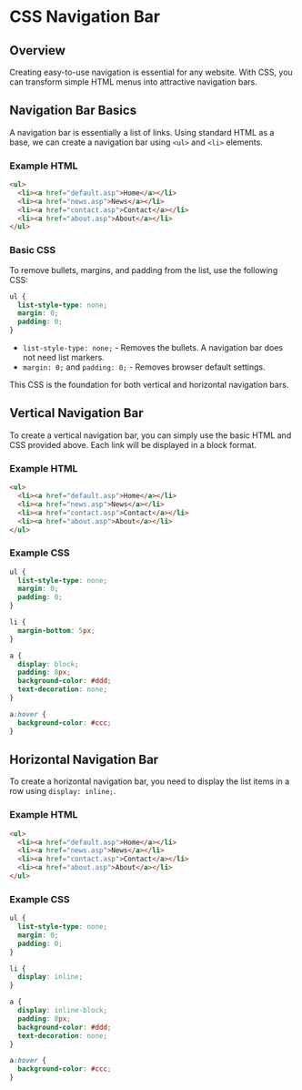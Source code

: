 # CSS Navigation Bar

## Overview
Creating easy-to-use navigation is essential for any website. With CSS, you can transform simple HTML menus into attractive navigation bars.

## Navigation Bar Basics
A navigation bar is essentially a list of links. Using standard HTML as a base, we can create a navigation bar using `<ul>` and `<li>` elements.

### Example HTML
```html
<ul>
  <li><a href="default.asp">Home</a></li>
  <li><a href="news.asp">News</a></li>
  <li><a href="contact.asp">Contact</a></li>
  <li><a href="about.asp">About</a></li>
</ul>
```

### Basic CSS
To remove bullets, margins, and padding from the list, use the following CSS:

```css
ul {
  list-style-type: none;
  margin: 0;
  padding: 0;
}
```

- `list-style-type: none;` - Removes the bullets. A navigation bar does not need list markers.
- `margin: 0;` and `padding: 0;` - Removes browser default settings.

This CSS is the foundation for both vertical and horizontal navigation bars.

## Vertical Navigation Bar

To create a vertical navigation bar, you can simply use the basic HTML and CSS provided above. Each link will be displayed in a block format.

### Example HTML
```html
<ul>
  <li><a href="default.asp">Home</a></li>
  <li><a href="news.asp">News</a></li>
  <li><a href="contact.asp">Contact</a></li>
  <li><a href="about.asp">About</a></li>
</ul>
```

### Example CSS
```css
ul {
  list-style-type: none;
  margin: 0;
  padding: 0;
}

li {
  margin-bottom: 5px;
}

a {
  display: block;
  padding: 8px;
  background-color: #ddd;
  text-decoration: none;
}

a:hover {
  background-color: #ccc;
}
```

## Horizontal Navigation Bar

To create a horizontal navigation bar, you need to display the list items in a row using `display: inline;`.

### Example HTML
```html
<ul>
  <li><a href="default.asp">Home</a></li>
  <li><a href="news.asp">News</a></li>
  <li><a href="contact.asp">Contact</a></li>
  <li><a href="about.asp">About</a></li>
</ul>
```

### Example CSS
```css
ul {
  list-style-type: none;
  margin: 0;
  padding: 0;
}

li {
  display: inline;
}

a {
  display: inline-block;
  padding: 8px;
  background-color: #ddd;
  text-decoration: none;
}

a:hover {
  background-color: #ccc;
}
```
